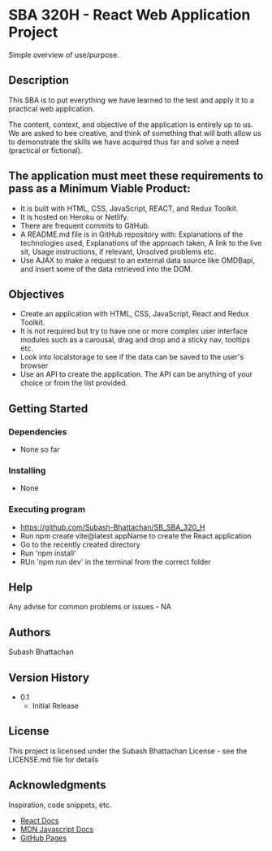 # SBA 320H - React Web Application Project

Simple overview of use/purpose.

## Description

This SBA is to put everything we have learned to the test and apply it to a practical web application.

The content, context, and objective of the application is entirely up to us. We are asked to bee creative, and think of something that will both allow us to demonstrate the skills we have acquired thus far and solve a need (practical or fictional).


## The application must meet these requirements to pass as a Minimum Viable Product:
* It is built with HTML, CSS, JavaScript, REACT, and Redux Toolkit.
* It is hosted on Heroku or Netlify.
* There are frequent commits to GitHub.
* A README.md file is in GitHub repository with: Explanations of the technologies used, Explanations of the approach taken, A link to the live sit, Usage instructions, if relevant, Unsolved problems etc.
* Use AJAX to make a request to an external data source like OMDBapi, and insert some of the data retrieved into the DOM.

## Objectives
* Create an application with HTML, CSS, JavaScript, React and Redux Toolkit.
* It is not required but try to have one or more complex user interface modules such as a carousal, drag and drop and a sticky nav, tooltips etc.
* Look into localstorage to see if the data can be saved to the user's browser
* Use an API to create the application. The API can be anything of your choice or from the list provided.

## Getting Started

### Dependencies

* None so far

### Installing

* None

### Executing program
* https://github.com/Subash-Bhattachan/SB_SBA_320_H
* Run npm create vite@latest appName to create the React application
* Go to the recently created directory
* Run 'npm install' 
*  RUn 'npm run dev' in the terminal from the correct folder




## Help

Any advise for common problems or issues - NA

## Authors

Subash Bhattachan

## Version History

* 0.1
    * Initial Release

## License

This project is licensed under the Subash Bhattachan License - see the LICENSE.md file for details

## Acknowledgments

Inspiration, code snippets, etc.
* [React Docs](https://react.dev/)
* [MDN Javascript Docs](https://developer.mozilla.org/en-US/docs/Web/JavaScript)
* [GitHub Pages](https://pages.github.com/)